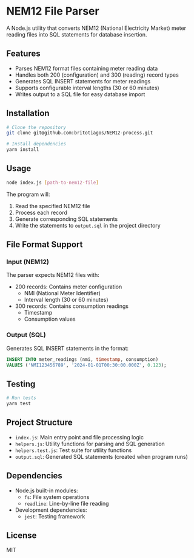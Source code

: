 # NEM12 File Parser

A Node.js utility that converts NEM12 (National Electricity Market) meter reading files into SQL statements for database insertion.

## Features

- Parses NEM12 format files containing meter reading data
- Handles both 200 (configuration) and 300 (reading) record types
- Generates SQL INSERT statements for meter readings
- Supports configurable interval lengths (30 or 60 minutes)
- Writes output to a SQL file for easy database import

## Installation

```bash
# Clone the repository
git clone git@github.com:britotiagos/NEM12-process.git

# Install dependencies
yarn install
```

## Usage

```bash
node index.js [path-to-nem12-file]
```

The program will:

1. Read the specified NEM12 file
2. Process each record
3. Generate corresponding SQL statements
4. Write the statements to `output.sql` in the project directory

## File Format Support

### Input (NEM12)

The parser expects NEM12 files with:

- 200 records: Contains meter configuration
  - NMI (National Meter Identifier)
  - Interval length (30 or 60 minutes)
- 300 records: Contains consumption readings
  - Timestamp
  - Consumption values

### Output (SQL)

Generates SQL INSERT statements in the format:

```sql
INSERT INTO meter_readings (nmi, timestamp, consumption)
VALUES ('NMI123456789', '2024-01-01T00:30:00.000Z', 0.123);
```

## Testing

```bash
# Run tests
yarn test
```

## Project Structure

- `index.js`: Main entry point and file processing logic
- `helpers.js`: Utility functions for parsing and SQL generation
- `helpers.test.js`: Test suite for utility functions
- `output.sql`: Generated SQL statements (created when program runs)

## Dependencies

- Node.js built-in modules:
  - `fs`: File system operations
  - `readline`: Line-by-line file reading
- Development dependencies:
  - `jest`: Testing framework

## License

MIT
